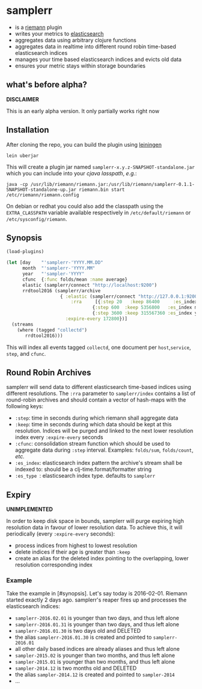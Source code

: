 # samplerr

* is a [riemann](http://riemann.io/) plugin
* writes your metrics to [elasticsearch](http://elastic.co/products/elasticsearch)
* aggregates data using arbitrary clojure functions
* aggregates data in realtime into different round robin time-based elasticsearch indices
* manages your time based elasticsearch indices and evicts old data
* ensures your metric stays within storage boundaries

## what's before alpha?

**DISCLAIMER**

This is an early alpha version. It only partially works right now

## Installation

After cloning the repo, you can build the plugin using [leiningen](/technomancy/leiningen)

```
lein uberjar
```

This will create a plugin jar named `samplerr-x.y.z-SNAPSHOT-standalone.jar` which you can include into your *cjava lasspath*, *e.g.*:

```
java -cp /usr/lib/riemann/riemann.jar:/usr/lib/riemann/samplerr-0.1.1-SNAPSHOT-standalone-up.jar riemann.bin start /etc/riemann/riemann.config
```

On debian or redhat you could also add the classpath using the `EXTRA_CLASSPATH` variable available respectively in `/etc/default/riemann` or `/etc/sysconfig/riemann`.

## Synopsis

```clojure
(load-plugins)

(let [day    "'samplerr-'YYYY.MM.DD"
      month  "'samplerr-'YYYY.MM"
      year   "'sampler-'YYYY"
      cfunc  {:func folds/mean :name average}
      elastic (samplerr/connect "http://localhost:9200")
      rrdtool2016 (samplerr/archive 
                    { :elastic (samplerr/connect "http://127.0.0.1:9200")
                    	:rra     [{:step 20   :keep 86400     :es_index day   :cfunc cfunc}
                                {:step 600  :keep 5356800   :es_index month :cfunc cfunc}
                                {:step 3600 :keep 315567360 :es_index year  :cfunc cfunc}]
                      :expire-every 172800})]
  (streams
    (where (tagged "collectd")
       rrdtool2016)))
```

This will index all events tagged `collectd`, one document per `host`,`service`, `step`, and `cfunc`.

## Round Robin Archives

samplerr will send data to different elasticsearch time-based indices using different resolutions. The `:rra` parameter to `samplerr/index` contains a list of round-robin archives and should contain a vector of hash-maps with the following keys:

* `:step`: time in seconds during which riemann shall aggregate data
* `:keep`: time in seconds during which data should be kept at this resolution. Indices will be purged and linked to the next lower resolution index every `:expire-every` seconds
* `:cfunc`: consolidation stream function which should be used to aggregate data during `:step` interval. Examples: `folds/sum`, `folds/count`, *etc.*
* `:es_index`: elasticsearch index pattern the archive's stream shall be indexed to: should be a clj-time.format/formatter string
* `:es_type `: elasticsearch index type. defaults to `samplerr`

## Expiry

**UNIMPLEMENTED**

In order to keep disk space in bounds, samplerr will purge expiring high resolution data in favour of lower resolution data. To achieve this, it will periodically (every `:expire-every` seconds):

* process indices from highest to lowest resolution
* delete indices if their age is greater than `:keep`
* create an alias for the deleted index pointing to the overlapping, lower resolution corresponding index

### Example

Take the example in [#synopsis]. Let's say today is 2016-02-01.
Riemann started exactly 2 days ago. samplerr's reaper fires up and processes the elasticsearch indices:

* `samplerr-2016.02.01` is younger than two days, and thus left alone
* `samplerr-2016.01.31` is younger than two days, and thus left alone
* `samplerr-2016.01.30` is two days old and DELETED
* the alias `samplerr-2016.01.30` is created and pointed to `samplerr-2016.01`
* all other daily based indices are already aliases and thus left alone
* `sampler-2015.02` is younger than two months, and thus left alone
* `sampler-2015.01` is younger than two months, and thus left alone
* `sampler-2014.12` is two months old and DELETED
* the alias `sampler-2014.12` is created and pointed to `sampler-2014`
* …

